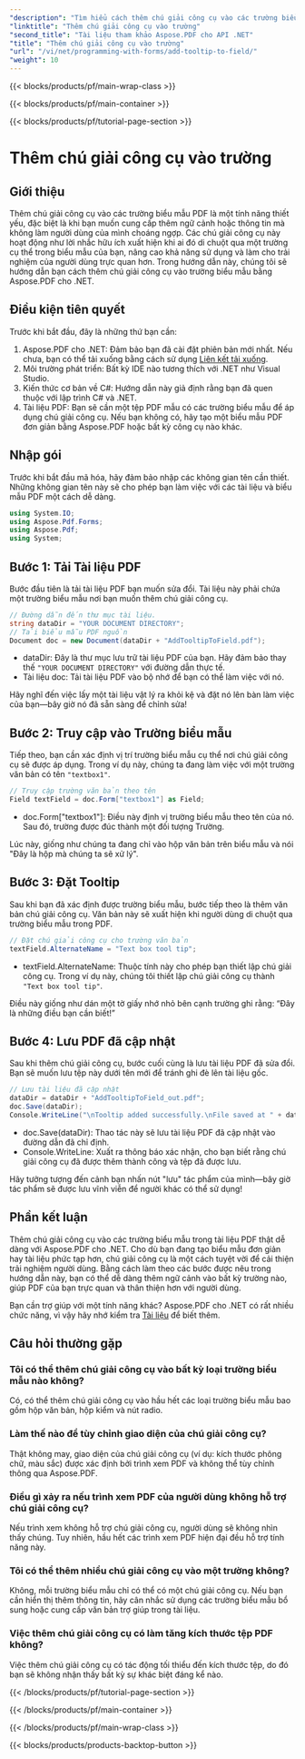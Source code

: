 ```yaml
---
"description": "Tìm hiểu cách thêm chú giải công cụ vào các trường biểu mẫu trong tài liệu PDF bằng Aspose.PDF cho .NET trong hướng dẫn từng bước này. Cải thiện khả năng sử dụng và trải nghiệm của người dùng."
"linktitle": "Thêm chú giải công cụ vào trường"
"second_title": "Tài liệu tham khảo Aspose.PDF cho API .NET"
"title": "Thêm chú giải công cụ vào trường"
"url": "/vi/net/programming-with-forms/add-tooltip-to-field/"
"weight": 10
---
```


{{< blocks/products/pf/main-wrap-class >}}

{{< blocks/products/pf/main-container >}}

{{< blocks/products/pf/tutorial-page-section >}}

# Thêm chú giải công cụ vào trường

## Giới thiệu

Thêm chú giải công cụ vào các trường biểu mẫu PDF là một tính năng thiết yếu, đặc biệt là khi bạn muốn cung cấp thêm ngữ cảnh hoặc thông tin mà không làm người dùng của mình choáng ngợp. Các chú giải công cụ này hoạt động như lời nhắc hữu ích xuất hiện khi ai đó di chuột qua một trường cụ thể trong biểu mẫu của bạn, nâng cao khả năng sử dụng và làm cho trải nghiệm của người dùng trực quan hơn. Trong hướng dẫn này, chúng tôi sẽ hướng dẫn bạn cách thêm chú giải công cụ vào trường biểu mẫu bằng Aspose.PDF cho .NET.

## Điều kiện tiên quyết

Trước khi bắt đầu, đây là những thứ bạn cần:

1. Aspose.PDF cho .NET: Đảm bảo bạn đã cài đặt phiên bản mới nhất. Nếu chưa, bạn có thể tải xuống bằng cách sử dụng [Liên kết tải xuống](https://releases.aspose.com/pdf/net/).
2. Môi trường phát triển: Bất kỳ IDE nào tương thích với .NET như Visual Studio.
3. Kiến thức cơ bản về C#: Hướng dẫn này giả định rằng bạn đã quen thuộc với lập trình C# và .NET.
4. Tài liệu PDF: Bạn sẽ cần một tệp PDF mẫu có các trường biểu mẫu để áp dụng chú giải công cụ. Nếu bạn không có, hãy tạo một biểu mẫu PDF đơn giản bằng Aspose.PDF hoặc bất kỳ công cụ nào khác.

## Nhập gói

Trước khi bắt đầu mã hóa, hãy đảm bảo nhập các không gian tên cần thiết. Những không gian tên này sẽ cho phép bạn làm việc với các tài liệu và biểu mẫu PDF một cách dễ dàng.

```csharp
using System.IO;
using Aspose.Pdf.Forms;
using Aspose.Pdf;
using System;
```

## Bước 1: Tải Tài liệu PDF

Bước đầu tiên là tải tài liệu PDF bạn muốn sửa đổi. Tài liệu này phải chứa một trường biểu mẫu nơi bạn muốn thêm chú giải công cụ.

```csharp
// Đường dẫn đến thư mục tài liệu.
string dataDir = "YOUR DOCUMENT DIRECTORY";
// Tải biểu mẫu PDF nguồn
Document doc = new Document(dataDir + "AddTooltipToField.pdf");
```

- dataDir: Đây là thư mục lưu trữ tài liệu PDF của bạn. Hãy đảm bảo thay thế `"YOUR DOCUMENT DIRECTORY"` với đường dẫn thực tế.
- Tài liệu doc: Tải tài liệu PDF vào bộ nhớ để bạn có thể làm việc với nó.

Hãy nghĩ đến việc lấy một tài liệu vật lý ra khỏi kệ và đặt nó lên bàn làm việc của bạn—bây giờ nó đã sẵn sàng để chỉnh sửa!

## Bước 2: Truy cập vào Trường biểu mẫu

Tiếp theo, bạn cần xác định vị trí trường biểu mẫu cụ thể nơi chú giải công cụ sẽ được áp dụng. Trong ví dụ này, chúng ta đang làm việc với một trường văn bản có tên `"textbox1"`.

```csharp
// Truy cập trường văn bản theo tên
Field textField = doc.Form["textbox1"] as Field;
```

- doc.Form["textbox1"]: Điều này định vị trường biểu mẫu theo tên của nó. Sau đó, trường được đúc thành một đối tượng Trường.
  
Lúc này, giống như chúng ta đang chỉ vào hộp văn bản trên biểu mẫu và nói "Đây là hộp mà chúng ta sẽ xử lý".

## Bước 3: Đặt Tooltip

Sau khi bạn đã xác định được trường biểu mẫu, bước tiếp theo là thêm văn bản chú giải công cụ. Văn bản này sẽ xuất hiện khi người dùng di chuột qua trường biểu mẫu trong PDF.

```csharp
// Đặt chú giải công cụ cho trường văn bản
textField.AlternateName = "Text box tool tip";
```

- textField.AlternateName: Thuộc tính này cho phép bạn thiết lập chú giải công cụ. Trong ví dụ này, chúng tôi thiết lập chú giải công cụ thành `"Text box tool tip"`.

Điều này giống như dán một tờ giấy nhớ nhỏ bên cạnh trường ghi rằng: “Đây là những điều bạn cần biết!”

## Bước 4: Lưu PDF đã cập nhật

Sau khi thêm chú giải công cụ, bước cuối cùng là lưu tài liệu PDF đã sửa đổi. Bạn sẽ muốn lưu tệp này dưới tên mới để tránh ghi đè lên tài liệu gốc.

```csharp
// Lưu tài liệu đã cập nhật
dataDir = dataDir + "AddTooltipToField_out.pdf";
doc.Save(dataDir);
Console.WriteLine("\nTooltip added successfully.\nFile saved at " + dataDir);
```

- doc.Save(dataDir): Thao tác này sẽ lưu tài liệu PDF đã cập nhật vào đường dẫn đã chỉ định.
- Console.WriteLine: Xuất ra thông báo xác nhận, cho bạn biết rằng chú giải công cụ đã được thêm thành công và tệp đã được lưu.

Hãy tưởng tượng đến cảnh bạn nhấn nút "lưu" tác phẩm của mình—bây giờ tác phẩm sẽ được lưu vĩnh viễn để người khác có thể sử dụng!

## Phần kết luận

Thêm chú giải công cụ vào các trường biểu mẫu trong tài liệu PDF thật dễ dàng với Aspose.PDF cho .NET. Cho dù bạn đang tạo biểu mẫu đơn giản hay tài liệu phức tạp hơn, chú giải công cụ là một cách tuyệt vời để cải thiện trải nghiệm người dùng. Bằng cách làm theo các bước được nêu trong hướng dẫn này, bạn có thể dễ dàng thêm ngữ cảnh vào bất kỳ trường nào, giúp PDF của bạn trực quan và thân thiện hơn với người dùng.

Bạn cần trợ giúp với một tính năng khác? Aspose.PDF cho .NET có rất nhiều chức năng, vì vậy hãy nhớ kiểm tra [Tài liệu](https://reference.aspose.com/pdf/net/) để biết thêm.

## Câu hỏi thường gặp

### Tôi có thể thêm chú giải công cụ vào bất kỳ loại trường biểu mẫu nào không?  
Có, có thể thêm chú giải công cụ vào hầu hết các loại trường biểu mẫu bao gồm hộp văn bản, hộp kiểm và nút radio.

### Làm thế nào để tùy chỉnh giao diện của chú giải công cụ?  
Thật không may, giao diện của chú giải công cụ (ví dụ: kích thước phông chữ, màu sắc) được xác định bởi trình xem PDF và không thể tùy chỉnh thông qua Aspose.PDF.

### Điều gì xảy ra nếu trình xem PDF của người dùng không hỗ trợ chú giải công cụ?  
Nếu trình xem không hỗ trợ chú giải công cụ, người dùng sẽ không nhìn thấy chúng. Tuy nhiên, hầu hết các trình xem PDF hiện đại đều hỗ trợ tính năng này.

### Tôi có thể thêm nhiều chú giải công cụ vào một trường không?  
Không, mỗi trường biểu mẫu chỉ có thể có một chú giải công cụ. Nếu bạn cần hiển thị thêm thông tin, hãy cân nhắc sử dụng các trường biểu mẫu bổ sung hoặc cung cấp văn bản trợ giúp trong tài liệu.

### Việc thêm chú giải công cụ có làm tăng kích thước tệp PDF không?  
Việc thêm chú giải công cụ có tác động tối thiểu đến kích thước tệp, do đó bạn sẽ không nhận thấy bất kỳ sự khác biệt đáng kể nào.

{{< /blocks/products/pf/tutorial-page-section >}}

{{< /blocks/products/pf/main-container >}}

{{< /blocks/products/pf/main-wrap-class >}}

{{< blocks/products/products-backtop-button >}}